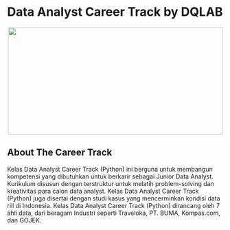 # Data Analyst Career Track by DQLAB

 <p style="text-align:center">
   <img src="D:\DQ_Lab.png" style="width:500px;height:250px;" > 
</p> 

## About The Career Track

  <p> Kelas Data Analyst Career Track (Python) ini berguna untuk membangun kompetensi yang dibutuhkan untuk berkarir sebagai Junior Data Analyst. Kurikulum disusun dengan terstruktur untuk melatih problem-solving dan kreativitas para calon data analyst. Kelas Data Analyst Career Track (Python) juga disertai dengan studi kasus yang mencerminkan kondisi data riil di Indonesia. Kelas Data Analyst Career Track (Python) dirancang oleh 7 ahli data, dari beragam Industri seperti Traveloka, PT. BUMA, Kompas.com, dan GOJEK.
  </p>
  
  
